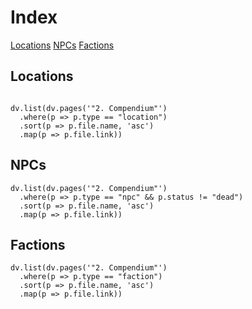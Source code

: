 # Index

<span class="nav">[Locations](#Locations) [NPCs](#NPCs)  [Factions](#Factions)</span>

## Locations

```dataviewjs

dv.list(dv.pages('"2. Compendium"')
  .where(p => p.type == "location")
  .sort(p => p.file.name, 'asc')
  .map(p => p.file.link))
```

## NPCs

```dataviewjs
dv.list(dv.pages('"2. Compendium"')
  .where(p => p.type == "npc" && p.status != "dead")
  .sort(p => p.file.name, 'asc')
  .map(p => p.file.link))
```

## Factions

```dataviewjs
dv.list(dv.pages('"2. Compendium"')
  .where(p => p.type == "faction")
  .sort(p => p.file.name, 'asc')
  .map(p => p.file.link))
```